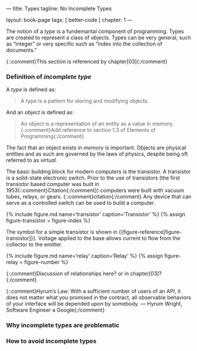 —
title: Types
tagline: No Incomplete Types

layout: book-page
tags: [ better-code ]
chapter: 1
—

The notion of a _type_ is a fundemantal component of programming. Types are created to represent a class of objects. Types can be very general, such as “integer” or very specific such as “index into the collection of documents.”

{::comment}This section is referenced by chapter[03]{:/comment}

### Definition of _incomplete type_

A _type_ is defined as:

> A type is a pattern for storing and modifying objects.

And an _object_ is defined as:

> An object is a representation of an entity as a value in memory. {::comment}Add reference to section 1.3 of Elements of Programming{:/comment}

The fact that an object exists _in memory_ is important. Objects are physical entities and as such are governed by the laws of physics, despite being oft referred to as _virtual_.

The basic building block for modern computers is the transistor. A transistor is a solid-state electronic switch. Prior to the use of transistors (the first transistor based computer was built in 1953{::comment}Citation{:/comment}) computers were built with vacuum tubes, relays, or gears. {::comment}citation{:/comment} Any device that can serve as a controlled switch can be used to build a computer.

{% include figure.md name=‘transistor’ caption=‘Transistor’ %}
{% assign figure-transistor = figure-index %}

The symbol for a simple transistor is shown in {{figure-reference[figure-transistor]}}. Voltage applied to the base allows current to flow from the collector to the emitter.

{% include figure.md name=‘relay’ caption=‘Relay’ %}
{% assign figure-relay = figure-number %}

{::comment}Discussion of relationships here? or in chapter[03]?{:/comment}

{::comment}Hyrum’s Law: With a sufficient number of users of an API, it does not matter what you promised in the contract, all observable behaviors of your interface will be depended upon by somebody. — Hyrum Wright, Software Engineer a Google{:/comment}


### Why incomplete types are problematic

### How to avoid incomplete types

[transistor]: figures/transistor.svg
